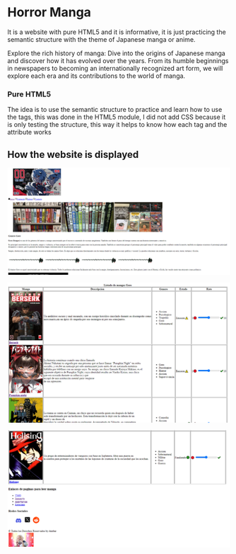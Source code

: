 # Horror Manga 

It is a website with pure HTML5 and it is informative, it is just practicing the semantic structure with the theme of Japanese manga or anime.

Explore the rich history of manga: Dive into the origins of Japanese manga and discover how it has evolved over the years. 
From its humble beginnings in newspapers to becoming an internationally recognized art form, we will explore each era and its contributions to the world of manga.

### Pure HTML5

The idea is to use the semantic structure to practice and learn how to use the tags, this was done in the HTML5 module, I did not add CSS because it is only testing the structure, this way it helps to know how each tag and the attribute works

## How the website is displayed

![github-image](/imagenes/sitioWeb-manga.PNG)

![github-image](/imagenes/sitioWeb-manga2.PNG)

![github-image](/imagenes/sitioWeb-manga3.PNG)

